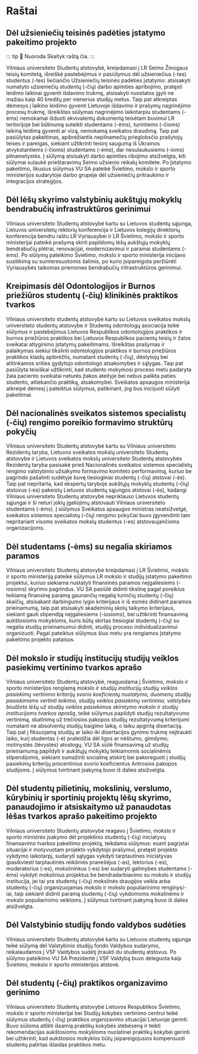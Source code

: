 # Raštai

<script setup lang="ts">
import NumberCounter from '../../components/NumberCounter.vue'
</script>

## Dėl užsieniečių teisinės padėties įstatymo pakeitimo projekto

::: tip 📝 Nuoroda
Skaityk raštą čia.
:::

Vilniaus universiteto Studentų atstovybė, kreipdamasi į LR Seimo Žmogaus
teisių komitetą, išreiškė pastebėjimus ir pasiūlymus dėl užsieniečius
(-tes) studentus (-tes) liečiančio Užsieniečių teisinės padėties
įstatymo: atsisakyti numatyto užsieniečių studentų (-čių) darbo apimties
apribojimo, pratęsti leidimo laikinai gyventi išdavimo trukmę,
atsisakyti nuostatos įgyti ne mažiau kaip 40 kreditų per vienerius
studijų metus. Taip pat atkreiptas dėmesys į laikino leidimo gyventi
Lietuvoje išdavimo ir prašymų nagrinėjimo procesų trukmę, išreikštas
siūlymas nagrinėjimo laikotarpiu studentams (-ėms) nemokamai išduoti
ekvivalentų dokumentą teisėtam buvimui LR teritorijoje bei būtinumą
suteikti studentams (-ėms), turintiems (-čioms) laikiną leidimą gyventi
ar vizą, nemokamą sveikatos draudimą. Taip pat pasiūlytas pakeitimas,
apibrėžiantis nepilnamečių prieglobsčio prašytojų teises ir pareigas,
siekiant užtikrinti teisinį saugumą iš Ukrainos atvykstantiems (-čioms)
studentams (-ėms), dar nesulaukusiems (-ioms) pilnametystės. Į siūlymą
atsisakyti darbo apimties ribojimo atsižvelgta, kiti siūlymai sulaukė
prieštaravimų Seimo užsienio reikalų komitete. Po Įstatymo pakeitimo,
likusius siūlymus VU SA pateikė Švietimo, mokslo ir sporto ministerijos
sudarytoje darbo grupėje dėl užsieniečių pritraukimo ir integracijos
strategijos.

## Dėl lėšų skyrimo valstybinių aukštųjų mokyklų bendrabučių infrastruktūros gerinimui

Vilniaus universiteto Studentų atstovybė kartu su Lietuvos studentų
sąjunga, Lietuvos universitetų rektorių konferencija ir Lietuvos
kolegijų direktorių konferencija bendru raštu LR Vyriausybei ir LR
Švietimo, mokslo ir sporto ministerijai pateikė prašymą skirti papildomų
lėšų aukštųjų mokyklų bendrabučių plėtrai, renovacijai, modernizavimui
ir paramai studentams (-ėms). Po siūlymų pateikimo Švietimo, mokslo ir
sporto ministerija inicijavo susitikimą su suinteresuotomis šalimis, po
kurio įsipareigota peržiūrėti Vyriausybės taikomas priemones bendrabučių
infrastruktūros gerinimui.

## Kreipimasis dėl Odontologijos ir Burnos priežiūros studentų (-čių) klinikinės praktikos tvarkos

Vilniaus universiteto studentų atstovybė kartu su Lietuvos sveikatos
mokslų universiteto studentų atstovybe ir Studentų odontologų asociacija
teikė siūlymus ir pastebėjimus Lietuvos Respublikos odontologijos
praktikos ir burnos priežiūros praktikos bei Lietuvos Respublikos
pacientų teisių ir žalos sveikatai atlyginimo įstatymų pakeitimams.
Išreikštas prašymas ir palaikymas siekiui tikslinti odontologijos
praktikos ir burnos priežiūros praktikos klaidų apibrėžtis, numatant
studentų (-čių), dėstytojų bei atitinkamos srities gydytojo odontologo
atsakomybes ir sąlygas. Taip pat pasiūlyta teisiškai užtikrinti, kad
studento mokymosi proceso metu padaryta žala paciento sveikatai neturės
įtakos ateityje bei nebus palikta paties studento, atliekančio praktiką,
atsakomybei. Sveikatos apsaugos ministerija atkreipė dėmesį į pateiktus
siūlymus, patikinant, jog bus inicijuoti siūlyti pakeitimai.

## Dėl nacionalinės sveikatos sistemos specialistų (-čių) rengimo poreikio formavimo struktūrų pokyčių

Vilniaus universiteto Studentų atstovybė kartu su Vilniaus universiteto
Rezidentų taryba, Lietuvos sveikatos mokslų universiteto Studentų
atstovybe ir Lietuvos sveikatos mokslų universiteto Studentų atstovybės
Rezidentų taryba pasisakė prieš Nacionalinės sveikatos sistemos
specialistų rengimo valstybinio užsakymo formavimo komiteto
performavimą, kuriuo be pagrindo pašalinti sudėtyje buvę tiesioginiai
studentų (-čių) atstovai (-ės). Taip pat nepritarta, kad ekspertų
taryboje aukštųjų mokyklų studentų (-čių) atstovus (-es) pakeistų
Lietuvos studentų sąjungos atstovai (-ės), kadangi Vilniaus universiteto
Studentų atstovybė nepriklauso Lietuvos studentų sąjungai ir ši neturi
jokių įgaliojimų atstovauti Vilniaus universiteto studentams (-ėms). Į
siūlymus Sveikatos apsaugos ministras neatsižvelgė, sveikatos sistemos
specialistų (-čių) rengimo pokyčiai buvo įgyvendinti tam nepritariant
visoms sveikatos mokslų studentus (-es) atstovaujančioms organizacijoms.

## Dėl studentams (-ėms) su negalia skiriamos paramos

Vilniaus universiteto Studentų atstovybė kreipdamasi į LR Švietimo,
mokslo ir sporto ministeriją pateikė siūlymus LR mokslo ir studijų
įstatymo pakeitimo projektui, kuriuo siekiama nustatyti finansinės
paramos neįgaliesiems (-iosioms) skyrimo pagrindus. VU SA pasiūlė
didinti tikslinę pagal poreikius teikiamą finansinę paramą gaunančių
negalią turinčių studentų (-čių) skaičių, atsisakant darbingumo lygio
kriterijaus ir iš esmės didinant paramos prieinamumą, taip pat
atsisakyti akademinių skolų taikymo kriterijaus, siekiant gauti
stipendiją neįgaliesiems (-iosioms), bei užtikrinti finansavimą
aukštosioms mokykloms, kuris būtų skirtas tiesiogiai studentų (-čių) su
negalia studijų prieinamumui didinti, studijų proceso individualizavimui
organizuoti. Pagal pateiktus siūlymus šiuo metu yra rengiamos Įstatymo
pakeitimo projekto pataisos.

## Dėl mokslo ir studijų institucijų studijų veiklos pasiekimų vertinimo tvarkos aprašo

Vilniaus universiteto Studentų atstovybė, reaguodama į Švietimo, mokslo
ir sporto ministerijos rengiamą *mokslo ir studijų institucijų studijų
veiklos pasiekimų vertinimo kriterijų svorio koeficientų nustatymo,
duomenų studijų pasiekimams vertinti teikimo, studijų veiklos pasiekimų
vertinimo, valstybės biudžeto lėšų už studijų veiklos pasiekimus
skirstymo mokslo ir studijų institucijoms tvarkos aprašą*, teikė
siūlymus papildyti studijų rezultatyvumo vertinimą, skatinimą už
trečiosios pakopos studijų rezultatyvumą kriterijumi numatant ne
absolventų studijų baigimo laiką, o laiku apgintą disertaciją. Taip pat
į fiksuojamą studijų ar laiko iki disertacijos gynimo trukmę neįtraukti
laiko, kurį studentas (-ė) praleidžia dėl ligos ar nėštumo, gimdymo,
motinystės (tėvystės) atostogų. VU SA siūlė finansavimą už studijų
prieinamumą papildyti ir aukštųjų mokyklų teikiamomis socialinėmis
stipendijomis, siekiant sumažinti socialinę atskirtį bei pakoreguoti į
studijų pasiekimų kriterijų procentinius svorio koeficientus Antrosios
pakopos studijoms. Į siūlymus tvirtinant įsakymą buvo iš dalies
atsižvelgta.

## Dėl studentų pilietinių, mokslinių, verslumo, kūrybinių ir sportinių projektų lėšų skyrimo, panaudojimo ir atsiskaitymo už panaudotas lėšas tvarkos aprašo pakeitimo projekto

Vilniaus universiteto Studentų atstovybė reagavo į Švietimo, mokslo ir
sporto ministrės įsakymo dėl projektinio studentų (-čių) iniciatyvų
finansavimo tvarkos pakeitimo projektą, teikdama siūlymus: esant
pagrįstai situacijai ir motyvuotam projekto vykdytojo prašymui, pratęsti
projekto vykdymo laikotarpį, sudaryti sąlygas vykdyti tarptautines
iniciatyvas (pasikviesti tarptautinės reikšmės pranešėjus (-as),
lektorius (-es), moderatorius (-es), mokslininkus (-es) bei sudaryti
galimybes studentams (-ėms) vykdyti mokslinius projektus be
bendradarbiavimo su mokslo ir studijų institucija, jei tai yra studentų
(-čių) mokslinės draugijos veikla arba studentų (-čių) organizuojamas
mokslo ir mokslo populiarinimo renginys/-iai, taip siekiant didinti
paramą studentų (-čių) vykdomoms mokslinėms ir mokslo populiarinimo
veikloms. Į siūlymus tvirtinant įsakymą buvo iš dalies atsižvelgta.

## Dėl Valstybinio studijų fondo valdybos sudėties

Vilniaus universiteto Studentų atstovybė kartu su Lietuvos studentų
sąjunga teikė siūlymą dėl Valstybinio studijų fondo Valdybos sudarymo,
reikalaudamos į VSF Valdybos sudėtį įtraukti du studentų atstovus. Po
siūlymo pateikimo VU SA Prezidentė į VSF Valdybą buvo deleguota kaip
Švietimo, mokslo ir sporto ministerijos atstovė.

## Dėl studentų (-čių) praktikos organizavimo gerinimo

Vilniaus universiteto Studentų atstovybė Lietuvos Respublikos Švietimo, mokslo ir sporto ministerijai bei Studijų kokybės vertinimo centrui teikė siūlymus studentų (-čių) praktikos organizavimo situacijai Lietuvoje gerinti. Buvo siūloma atlikti išsamią praktikų kokybės stebėseną ir teikti rekomendacijas aukštosioms mokykloms nuolatinei praktikų kokybei gerinti bei užtikrinti, kad aukštosios mokyklos būtų įsipareigojusios kompensuoti studentų patirtas išlaidas praktikos metu.  

